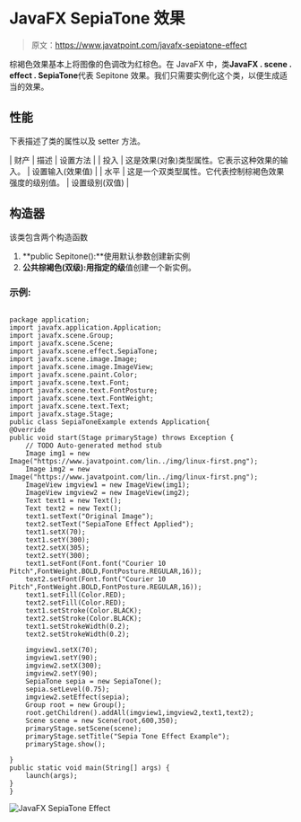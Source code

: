 # JavaFX SepiaTone 效果

> 原文：<https://www.javatpoint.com/javafx-sepiatone-effect>

棕褐色效果基本上将图像的色调改为红棕色。在 JavaFX 中，类**JavaFX . scene . effect . SepiaTone**代表 Sepitone 效果。我们只需要实例化这个类，以便生成适当的效果。

## 性能

下表描述了类的属性以及 setter 方法。

| 财产 | 描述 | 设置方法 |
| 投入 | 这是效果(对象)类型属性。它表示这种效果的输入。 | 设置输入(效果值) |
| 水平 | 这是一个双类型属性。它代表控制棕褐色效果强度的级别值。 | 设置级别(双值) |

## 构造器

该类包含两个构造函数

1.  **public Sepitone():**使用默认参数创建新实例
2.  **公共棕褐色(双级):**用指定的**级**值创建一个新实例。

### 示例:

```

package application;
import javafx.application.Application;
import javafx.scene.Group;
import javafx.scene.Scene;
import javafx.scene.effect.SepiaTone;
import javafx.scene.image.Image;
import javafx.scene.image.ImageView;
import javafx.scene.paint.Color;
import javafx.scene.text.Font;
import javafx.scene.text.FontPosture;
import javafx.scene.text.FontWeight;
import javafx.scene.text.Text;
import javafx.stage.Stage;
public class SepiaToneExample extends Application{
@Override
public void start(Stage primaryStage) throws Exception {
	// TODO Auto-generated method stub
	Image img1 = new Image("https://www.javatpoint.com/lin../img/linux-first.png");
	Image img2 = new Image("https://www.javatpoint.com/lin../img/linux-first.png");
	ImageView imgview1 = new ImageView(img1);
	ImageView imgview2 = new ImageView(img2);
	Text text1 = new Text();
	Text text2 = new Text();
	text1.setText("Original Image");
	text2.setText("SepiaTone Effect Applied");
	text1.setX(70);
	text1.setY(300);
	text2.setX(305);
	text2.setY(300);
	text1.setFont(Font.font("Courier 10 Pitch",FontWeight.BOLD,FontPosture.REGULAR,16));
	text2.setFont(Font.font("Courier 10 Pitch",FontWeight.BOLD,FontPosture.REGULAR,16));
	text1.setFill(Color.RED);
	text2.setFill(Color.RED);
	text1.setStroke(Color.BLACK);
	text2.setStroke(Color.BLACK);
	text1.setStrokeWidth(0.2);
	text2.setStrokeWidth(0.2);

	imgview1.setX(70);
	imgview1.setY(90);
	imgview2.setX(300);
	imgview2.setY(90);
	SepiaTone sepia = new SepiaTone();
	sepia.setLevel(0.75);
	imgview2.setEffect(sepia);
	Group root = new Group();
	root.getChildren().addAll(imgview1,imgview2,text1,text2);
	Scene scene = new Scene(root,600,350);
	primaryStage.setScene(scene);
	primaryStage.setTitle("Sepia Tone Effect Example");
	primaryStage.show();	

}
public static void main(String[] args) {
	launch(args);
}
}

```

![JavaFX SepiaTone Effect](../img/f95323b436a3c2ceea77a50db455caa0.png)